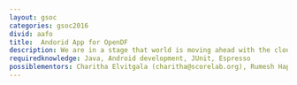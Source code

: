 ```yaml
---
layout: gsoc
categories: gsoc2016
divid: aafo
title:  Andorid App for OpenDF
description: We are in a stage that world is moving ahead with the cloud and mobile ready applications. Currently OpenDF is a matured web application and we want to extend our capabilities to the next level. You will develop the native android client for OpenDF and will also write the UI test cases and unit test cases.
requiredknowledge: Java, Android development, JUnit, Espresso
possiblementors: Charitha Elvitgala (charitha@scorelab.org), Rumesh Hapuarachchi (rehrumesh@gmail.com)
---
```

